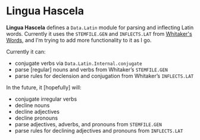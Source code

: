 # Lingua Hascela

**Lingua Hascela** defines a `Data.Latin` module for parsing and inflecting
Latin words. Currently it uses the `STEMFILE.GEN` and `INFLECTS.LAT` from
[Whitaker's Words][0], and I’m trying to add more functionality to it as I go.

Currently it can:
- conjugate verbs via `Data.Latin.Internal.conjugate`
- parse [regular] nouns and verbs from Whitaker’s `STEMFILE.GEN`
- parse rules for declension and conjugation from Whitaker’s `INFLECTS.LAT`

In the future, it [hopefully] will:
- conjugate irregular verbs
- decline nouns
- decline adjectives
- decline pronouns
- parse adjectives, adverbs, and pronouns from `STEMFILE.GEN`
- parse rules for declining adjectives and pronouns from `INFLECTS.LAT`

[0]: https://en.wikipedia.org/wiki/William_Whitaker's_Words
